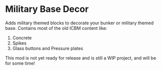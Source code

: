 Military Base Decor
=================

Adds military themed blocks to decorate your bunker or military themed base. 
Contains most of the old ICBM content like: </br>
1. Concrete
2. Spikes
3. Glass buttons and Pressure plates

This mod is not yet ready for release and is still a WIP project, and will be for some time!
